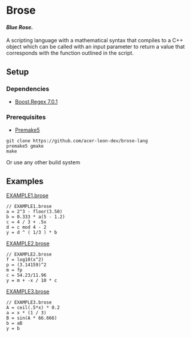 # Brose

#### *Blue Rose.*

A scripting language with a mathematical syntax that compiles to a C++ object which can be called with an input parameter to return a value that corresponds with the function outlined in the script.

## Setup

### Dependencies
- [Boost.Regex 7.0.1](https://github.com/boostorg/regex)

### Prerequisites
- [Premake5](https://github.com/premake/premake-core)

```
git clone https://github.com/acer-leon-dev/brose-lang
premake5 gmake
make
```
Or use any other build system

## Examples

[EXAMPLE1.brose](docs\Examples\EXAMPLE1.brose)
```
// EXAMPLE1.brose
a = 2^3 - floor(3.50)
b = 0.333 * a(5 - 1.2)
c = 4 / 3 + .5x
d = c mod 4 - 2
y = d ^ ( 1/3 ) * b
```

[EXAMPLE2.brose](docs\Examples\EXAMPLE2.brose)
```
// EXAMPLE2.brose
f = log10(x^2)
p = (3.14159)^2
m = fp
c = 54.23/11.96
y = m + -x / 10 * c
```

[EXAMPLE3.brose](docs\Examples\EXAMPLE3.brose)
```
// EXAMPLE3.brose
A = ceil(.5*x) * 0.2
a = x * (1 / 3)
B = sin(A * 66.666)
b = aB
y = b
```
